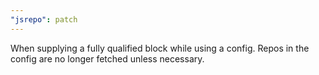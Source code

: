 ```yaml
---
"jsrepo": patch
---
```


When supplying a fully qualified block while using a config. Repos in the config are no longer fetched unless necessary.
